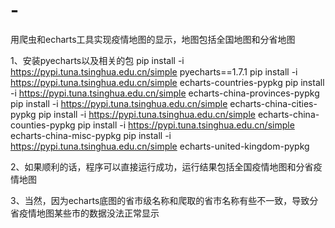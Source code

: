 # -
用爬虫和echarts工具实现疫情地图的显示，地图包括全国地图和分省地图

1、安装pyecharts以及相关的包
pip install -i https://pypi.tuna.tsinghua.edu.cn/simple  pyecharts==1.7.1
pip install -i https://pypi.tuna.tsinghua.edu.cn/simple  echarts-countries-pypkg
pip install -i https://pypi.tuna.tsinghua.edu.cn/simple  echarts-china-provinces-pypkg
pip install -i https://pypi.tuna.tsinghua.edu.cn/simple  echarts-china-cities-pypkg
pip install -i https://pypi.tuna.tsinghua.edu.cn/simple  echarts-china-counties-pypkg
pip install  -i https://pypi.tuna.tsinghua.edu.cn/simple echarts-china-misc-pypkg
pip install -i https://pypi.tuna.tsinghua.edu.cn/simple  echarts-united-kingdom-pypkg

2、如果顺利的话，程序可以直接运行成功，运行结果包括全国疫情地图和分省疫情地图

3、当然，因为echarts底图的省市级名称和爬取的省市名称有些不一致，导致分省疫情地图某些市的数据没法正常显示


